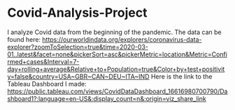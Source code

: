 # Covid-Analysis-Project
I analyze Covid data from the beginning of the pandemic. The data can be found here: https://ourworldindata.org/explorers/coronavirus-data-explorer?zoomToSelection=true&time=2020-03-01..latest&facet=none&pickerSort=asc&pickerMetric=location&Metric=Confirmed+cases&Interval=7-day+rolling+average&Relative+to+Population=true&Color+by+test+positivity=false&country=USA~GBR~CAN~DEU~ITA~IND
Here is the link to the Tableau Dashboard I made: https://public.tableau.com/views/CovidDataDashboard_16616980700790/Dashboard1?:language=en-US&:display_count=n&:origin=viz_share_link
